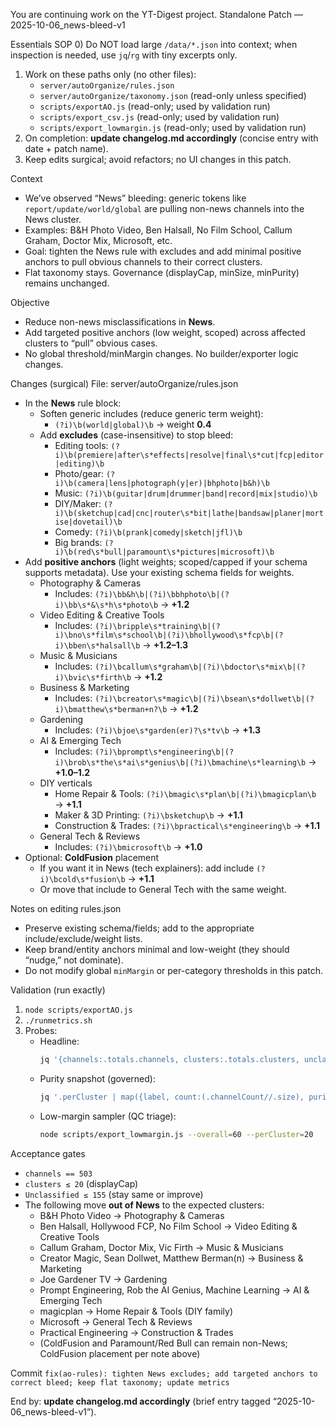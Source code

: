 You are continuing work on the YT-Digest project.
Standalone Patch — 2025-10-06_news-bleed-v1

Essentials SOP
0) Do NOT load large `/data/*.json` into context; when inspection is needed, use `jq`/`rg` with tiny excerpts only.
1) Work on these paths only (no other files):
   - `server/autoOrganize/rules.json`
   - `server/autoOrganize/taxonomy.json` (read-only unless specified)
   - `scripts/exportAO.js` (read-only; used by validation run)
   - `scripts/export_csv.js` (read-only; used by validation run)
   - `scripts/export_lowmargin.js` (read-only; used by validation run)
2) On completion: **update changelog.md accordingly** (concise entry with date + patch name).
3) Keep edits surgical; avoid refactors; no UI changes in this patch.

Context
- We’ve observed “News” bleeding: generic tokens like `report/update/world/global` are pulling non-news channels into the News cluster.
- Examples: B&H Photo Video, Ben Halsall, No Film School, Callum Graham, Doctor Mix, Microsoft, etc.
- Goal: tighten the News rule with excludes and add minimal positive anchors to pull obvious channels to their correct clusters.
- Flat taxonomy stays. Governance (displayCap, minSize, minPurity) remains unchanged.

Objective
- Reduce non-news misclassifications in **News**.
- Add targeted positive anchors (low weight, scoped) across affected clusters to “pull” obvious cases.
- No global threshold/minMargin changes. No builder/exporter logic changes.

Changes (surgical)
File: server/autoOrganize/rules.json
- In the **News** rule block:
  - Soften generic includes (reduce generic term weight):
    - `(?i)\b(world|global)\b` → weight **0.4**
  - Add **excludes** (case-insensitive) to stop bleed:
    - Editing tools: `(?i)\b(premiere|after\s*effects|resolve|final\s*cut|fcp|editor|editing)\b`
    - Photo/gear:  `(?i)\b(camera|lens|photograph(y|er)|bhphoto|b&h)\b`
    - Music:       `(?i)\b(guitar|drum|drummer|band|record|mix|studio)\b`
    - DIY/Maker:   `(?i)\b(sketchup|cad|cnc|router\s*bit|lathe|bandsaw|planer|mortise|dovetail)\b`
    - Comedy:      `(?i)\b(prank|comedy|sketch|jfl)\b`
    - Big brands:  `(?i)\b(red\s*bull|paramount\s*pictures|microsoft)\b`
- Add **positive anchors** (light weights; scoped/capped if your schema supports metadata). Use your existing schema fields for weights.
  - Photography & Cameras
    - Includes: `(?i)\bb&h\b|(?i)\bbhphoto\b|(?i)\bb\s*&\s*h\s*photo\b` → **+1.2**
  - Video Editing & Creative Tools
    - Includes: `(?i)\bripple\s*training\b|(?i)\bno\s*film\s*school\b|(?i)\bhollywood\s*fcp\b|(?i)\bben\s*halsall\b` → **+1.2–1.3**
  - Music & Musicians
    - Includes: `(?i)\bcallum\s*graham\b|(?i)\bdoctor\s*mix\b|(?i)\bvic\s*firth\b` → **+1.2**
  - Business & Marketing
    - Includes: `(?i)\bcreator\s*magic\b|(?i)\bsean\s*dollwet\b|(?i)\bmatthew\s*berman+n?\b` → **+1.2**
  - Gardening
    - Includes: `(?i)\bjoe\s*garden(er)?\s*tv\b` → **+1.3**
  - AI & Emerging Tech
    - Includes: `(?i)\bprompt\s*engineering\b|(?i)\brob\s*the\s*ai\s*genius\b|(?i)\bmachine\s*learning\b` → **+1.0–1.2**
  - DIY verticals
    - Home Repair & Tools: `(?i)\bmagic\s*plan\b|(?i)\bmagicplan\b` → **+1.1**
    - Maker & 3D Printing:  `(?i)\bsketchup\b` → **+1.1**
    - Construction & Trades: `(?i)\bpractical\s*engineering\b` → **+1.1**
  - General Tech & Reviews
    - Includes: `(?i)\bmicrosoft\b` → **+1.0**
- Optional: **ColdFusion** placement
  - If you want it in News (tech explainers): add include `(?i)\bcold\s*fusion\b` → **+1.1**
  - Or move that include to General Tech with the same weight.

Notes on editing rules.json
- Preserve existing schema/fields; add to the appropriate include/exclude/weight lists.
- Keep brand/entity anchors minimal and low-weight (they should “nudge,” not dominate).
- Do not modify global `minMargin` or per-category thresholds in this patch.

Validation (run exactly)
1) `node scripts/exportAO.js`
2) `./runmetrics.sh`
3) Probes:
   - Headline:
     ```bash
     jq '{channels:.totals.channels, clusters:.totals.clusters, unclassified:.totals.unclassified}' data/autoOrganize.metrics.json
     ```
   - Purity snapshot (governed):
     ```bash
     jq '.perCluster | map({label, count:(.channelCount//.size), purity})' data/autoOrganize.metrics.json | head -n 40
     ```
   - Low-margin sampler (QC triage):
     ```bash
     node scripts/export_lowmargin.js --overall=60 --perCluster=20
     ```

Acceptance gates
- `channels == 503`
- `clusters ≤ 20` (displayCap)
- `Unclassified ≤ 155` (stay same or improve)
- The following move **out of News** to the expected clusters:
  - B&H Photo Video → Photography & Cameras
  - Ben Halsall, Hollywood FCP, No Film School → Video Editing & Creative Tools
  - Callum Graham, Doctor Mix, Vic Firth → Music & Musicians
  - Creator Magic, Sean Dollwet, Matthew Berman(n) → Business & Marketing
  - Joe Gardener TV → Gardening
  - Prompt Engineering, Rob the AI Genius, Machine Learning → AI & Emerging Tech
  - magicplan → Home Repair & Tools (DIY family)
  - Microsoft → General Tech & Reviews
  - Practical Engineering → Construction & Trades
  - (ColdFusion and Paramount/Red Bull can remain non-News; ColdFusion placement per note above)

Commit
`fix(ao-rules): tighten News excludes; add targeted anchors to correct bleed; keep flat taxonomy; update metrics`

End by: **update changelog.md accordingly** (brief entry tagged “2025-10-06_news-bleed-v1”).
